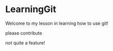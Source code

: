 # LearningGit

Welcome to my lesson in learning how to use git!

please contribute

not quite a feature!